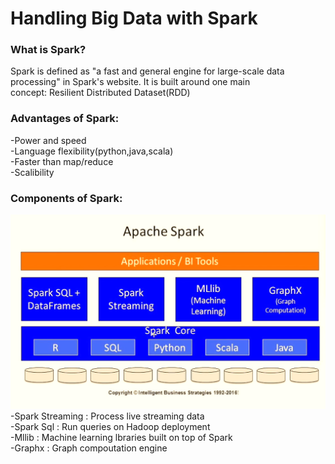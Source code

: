 # Handling Big Data with Spark  
  
### What is Spark?  
  Spark is defined as "a fast and general engine for large-scale data processing" in Spark's website. It is built around one main  
  concept: Resilient Distributed Dataset(RDD)  
    
### Advantages of Spark:  
   -Power and speed  
   -Language flexibility(python,java,scala)  
   -Faster than map/reduce  
   -Scalibility  
     
### Components of Spark:  
  ![Spark Architecture](/image/sparkarcht.png)  
   -Spark Streaming : Process live streaming data    
   -Spark Sql : Run queries on Hadoop deployment    
   -Mllib : Machine learning lbraries built on top of Spark  
   -Graphx : Graph compoutation engine  
